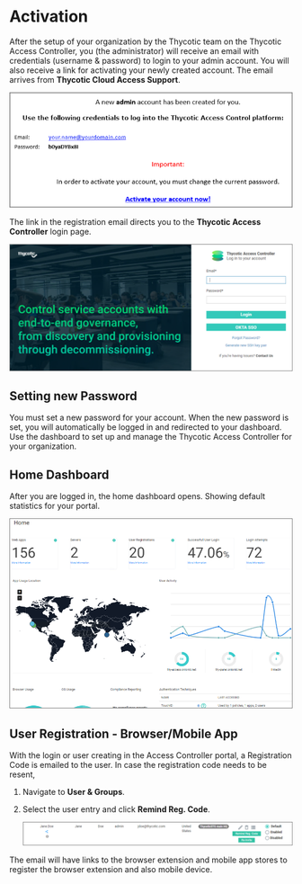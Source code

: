 [title]: # (Activation)
[tags]: # (thycotic access control)
[priority]: # (1)
# Activation

After the setup of your organization by the Thycotic team on the Thycotic Access Controller, you (the administrator) will receive an email with credentials (username & password) to login to your admin account. You will also receive a link for activating your newly created account. The email arrives from __Thycotic Cloud Access Support__.

![registration email](images/reg-email.png "Thycotic Access Controller registration email sample text")

The link in the registration email directs you to the __Thycotic Access Controller__ login page.

![login page](images/login.png "Thycotic Access Controller login page")

## Setting new Password

You must set a new password for your account. When the new password is set, you will automatically be logged in and redirected to your dashboard. Use the dashboard to set up and manage the Thycotic Access Controller for your organization.

## Home Dashboard

After you are logged in, the home dashboard opens. Showing default statistics for your portal.

![home page](images/home.png "Thycotic Access Controller default home dashboard")

## User Registration - Browser/Mobile App

With the login or user creating in the Access Controller portal, a Registration Code is emailed to the user. In case the registration code needs to be resent, 

1. Navigate to __User & Groups__.
1. Select the user entry and click __Remind Reg. Code__.

   ![remind registration code](images/remind-reg-code.png "Trigger email with Registration code")

The email will have links to the browser extension and mobile app stores to register the browser extension and also mobile device.
